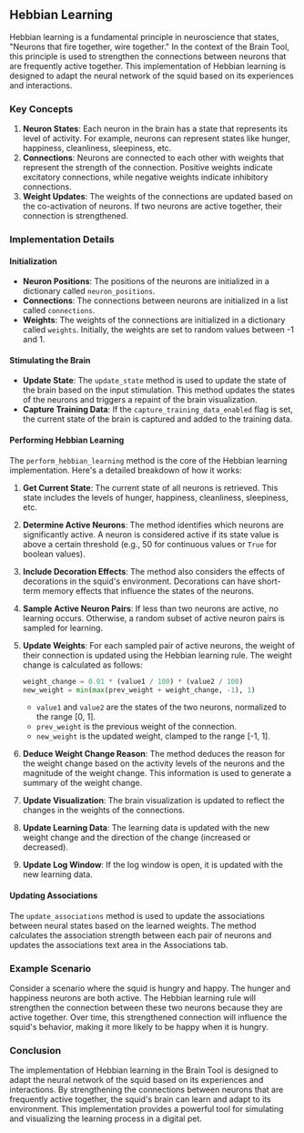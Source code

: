 ## Hebbian Learning

Hebbian learning is a fundamental principle in neuroscience that states, "Neurons that fire together, wire together." In the context of the Brain Tool, this principle is used to strengthen the connections between neurons that are frequently active together. This implementation of Hebbian learning is designed to adapt the neural network of the squid based on its experiences and interactions.

### Key Concepts

1. **Neuron States**: Each neuron in the brain has a state that represents its level of activity. For example, neurons can represent states like hunger, happiness, cleanliness, sleepiness, etc.
2. **Connections**: Neurons are connected to each other with weights that represent the strength of the connection. Positive weights indicate excitatory connections, while negative weights indicate inhibitory connections.
3. **Weight Updates**: The weights of the connections are updated based on the co-activation of neurons. If two neurons are active together, their connection is strengthened.

### Implementation Details

#### Initialization

- **Neuron Positions**: The positions of the neurons are initialized in a dictionary called `neuron_positions`.
- **Connections**: The connections between neurons are initialized in a list called `connections`.
- **Weights**: The weights of the connections are initialized in a dictionary called `weights`. Initially, the weights are set to random values between -1 and 1.

#### Stimulating the Brain

- **Update State**: The `update_state` method is used to update the state of the brain based on the input stimulation. This method updates the states of the neurons and triggers a repaint of the brain visualization.
- **Capture Training Data**: If the `capture_training_data_enabled` flag is set, the current state of the brain is captured and added to the training data.

#### Performing Hebbian Learning

The `perform_hebbian_learning` method is the core of the Hebbian learning implementation. Here's a detailed breakdown of how it works:

1. **Get Current State**: The current state of all neurons is retrieved. This state includes the levels of hunger, happiness, cleanliness, sleepiness, etc.

2. **Determine Active Neurons**: The method identifies which neurons are significantly active. A neuron is considered active if its state value is above a certain threshold (e.g., 50 for continuous values or `True` for boolean values).

3. **Include Decoration Effects**: The method also considers the effects of decorations in the squid's environment. Decorations can have short-term memory effects that influence the states of the neurons.

4. **Sample Active Neuron Pairs**: If less than two neurons are active, no learning occurs. Otherwise, a random subset of active neuron pairs is sampled for learning.

5. **Update Weights**: For each sampled pair of active neurons, the weight of their connection is updated using the Hebbian learning rule. The weight change is calculated as follows:

   ```python
   weight_change = 0.01 * (value1 / 100) * (value2 / 100)
   new_weight = min(max(prev_weight + weight_change, -1), 1)
   ```

   - `value1` and `value2` are the states of the two neurons, normalized to the range [0, 1].
   - `prev_weight` is the previous weight of the connection.
   - `new_weight` is the updated weight, clamped to the range [-1, 1].

6. **Deduce Weight Change Reason**: The method deduces the reason for the weight change based on the activity levels of the neurons and the magnitude of the weight change. This information is used to generate a summary of the weight change.

7. **Update Visualization**: The brain visualization is updated to reflect the changes in the weights of the connections.

8. **Update Learning Data**: The learning data is updated with the new weight change and the direction of the change (increased or decreased).

9. **Update Log Window**: If the log window is open, it is updated with the new learning data.

#### Updating Associations

The `update_associations` method is used to update the associations between neural states based on the learned weights. The method calculates the association strength between each pair of neurons and updates the associations text area in the Associations tab.

### Example Scenario

Consider a scenario where the squid is hungry and happy. The hunger and happiness neurons are both active. The Hebbian learning rule will strengthen the connection between these two neurons because they are active together. Over time, this strengthened connection will influence the squid's behavior, making it more likely to be happy when it is hungry.

### Conclusion

The implementation of Hebbian learning in the Brain Tool is designed to adapt the neural network of the squid based on its experiences and interactions. By strengthening the connections between neurons that are frequently active together, the squid's brain can learn and adapt to its environment. This implementation provides a powerful tool for simulating and visualizing the learning process in a digital pet.
